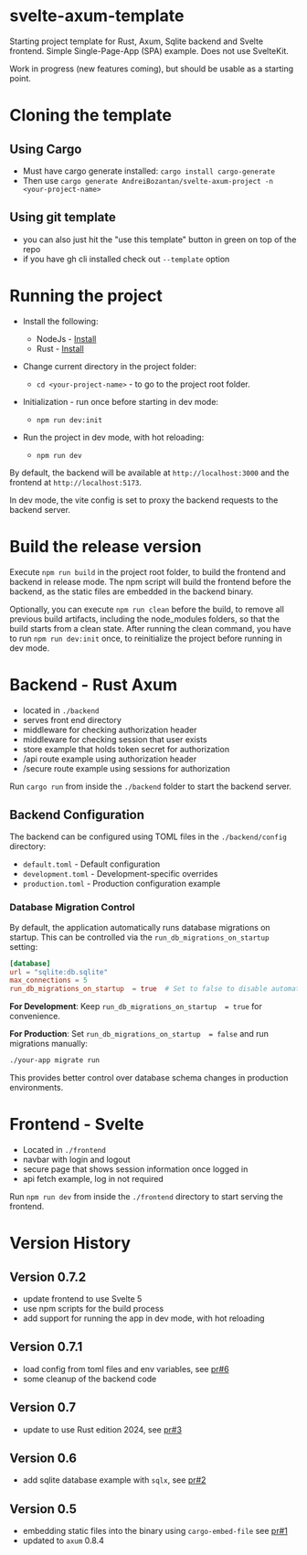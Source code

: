 # svelte-axum-template

Starting project template for Rust, Axum, Sqlite backend and Svelte frontend.  Simple Single-Page-App (SPA) example.  Does not use SvelteKit.

Work in progress (new features coming), but should be usable as a starting point.

# Cloning the template
## Using Cargo
- Must have cargo generate installed: `cargo install cargo-generate`
- Then use `cargo generate AndreiBozantan/svelte-axum-project -n <your-project-name>`

## Using git template
- you can also just hit the "use this template" button in green on top of the repo
- if you have gh cli installed check out `--template` option


# Running the project
- Install the following:
    - NodeJs - [Install](https://nodejs.org/en/download/)
    - Rust  - [Install](https://www.rust-lang.org/tools/install)

- Change current directory in the project folder:
    - `cd <your-project-name>` - to go to the project root folder.

- Initialization - run once before starting in dev mode:
    - `npm run dev:init`

- Run the project in dev mode, with hot reloading:
    - `npm run dev`

By default, the backend will be available at `http://localhost:3000` and the frontend at `http://localhost:5173`.

In dev mode, the vite config is set to proxy the backend requests to the backend server.


# Build the release version
Execute `npm run build` in the project root folder, to build the frontend and backend in release mode. The npm script will build the frontend before the backend, as the static files are embedded in the backend binary.

Optionally, you can execute `npm run clean` before the build, to remove all previous build artifacts, including the node_modules folders, so that the build starts from a clean state.
After running the clean command, you have to run `npm run dev:init` once, to reinitialize the project before running in dev mode.


# Backend - Rust Axum
- located in `./backend`
- serves front end directory
- middleware for checking authorization header
- middleware for checking session that user exists
- store example that holds token secret for authorization
- /api route example using authorization header
- /secure route example using sessions for authorization

Run `cargo run` from inside the `./backend` folder to start the backend server.

## Backend Configuration
The backend can be configured using TOML files in the `./backend/config` directory:
- `default.toml` - Default configuration
- `development.toml` - Development-specific overrides
- `production.toml` - Production configuration example

### Database Migration Control
By default, the application automatically runs database migrations on startup. This can be controlled via the `run_db_migrations_on_startup ` setting:

```toml
[database]
url = "sqlite:db.sqlite"
max_connections = 5
run_db_migrations_on_startup  = true  # Set to false to disable automatic migrations
```

**For Development**: Keep `run_db_migrations_on_startup  = true` for convenience.

**For Production**: Set `run_db_migrations_on_startup  = false` and run migrations manually:
```bash
./your-app migrate run
```

This provides better control over database schema changes in production environments.

# Frontend - Svelte
- Located in `./frontend`
- navbar with login and logout
- secure page that shows session information once logged in
- api fetch example, log in not required

Run `npm run dev` from inside the `./frontend` directory to start serving the frontend.


# Version History

## Version 0.7.2
- update frontend to use Svelte 5
- use npm scripts for the build process
- add support for running the app in dev mode, with hot reloading

## Version 0.7.1
- load config from toml files and env variables, see [pr#6](https://github.com/AndreiBozantan/svelte-axum-template/pull/6)
- some cleanup of the backend code

## Version 0.7
- update to use Rust edition 2024, see [pr#3](https://github.com/AndreiBozantan/svelte-axum-template/pull/3)

## Version 0.6
- add sqlite database example with `sqlx`, see [pr#2](https://github.com/AndreiBozantan/svelte-axum-template/pull/2)

## Version 0.5
- embedding static files into the binary using `cargo-embed-file` see [pr#1](https://github.com/AndreiBozantan/svelte-axum-template/pull/1)
- updated to `axum` 0.8.4